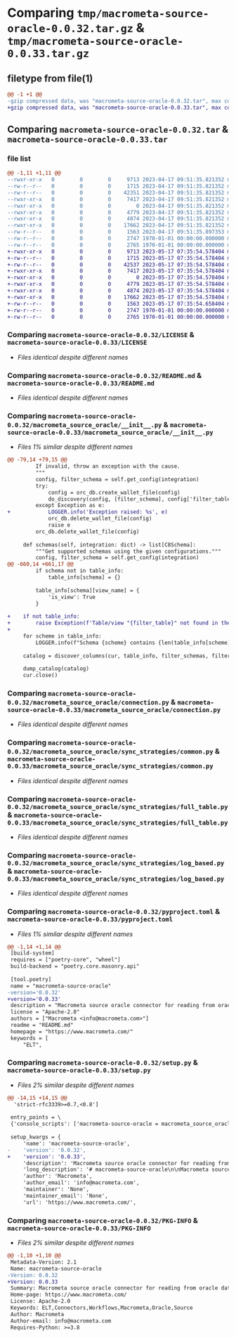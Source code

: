 # Comparing `tmp/macrometa-source-oracle-0.0.32.tar.gz` & `tmp/macrometa-source-oracle-0.0.33.tar.gz`

## filetype from file(1)

```diff
@@ -1 +1 @@
-gzip compressed data, was "macrometa-source-oracle-0.0.32.tar", max compression
+gzip compressed data, was "macrometa-source-oracle-0.0.33.tar", max compression
```

## Comparing `macrometa-source-oracle-0.0.32.tar` & `macrometa-source-oracle-0.0.33.tar`

### file list

```diff
@@ -1,11 +1,11 @@
--rwxr-xr-x   0        0        0     9713 2023-04-17 09:51:35.821352 macrometa-source-oracle-0.0.32/LICENSE
--rw-r--r--   0        0        0     1715 2023-04-17 09:51:35.821352 macrometa-source-oracle-0.0.32/README.md
--rw-r--r--   0        0        0    42351 2023-04-17 09:51:35.821352 macrometa-source-oracle-0.0.32/macrometa_source_oracle/__init__.py
--rwxr-xr-x   0        0        0     7417 2023-04-17 09:51:35.821352 macrometa-source-oracle-0.0.32/macrometa_source_oracle/connection.py
--rwxr-xr-x   0        0        0        0 2023-04-17 09:51:35.821352 macrometa-source-oracle-0.0.32/macrometa_source_oracle/sync_strategies/__init__.py
--rwxr-xr-x   0        0        0     4779 2023-04-17 09:51:35.821352 macrometa-source-oracle-0.0.32/macrometa_source_oracle/sync_strategies/common.py
--rwxr-xr-x   0        0        0     4874 2023-04-17 09:51:35.821352 macrometa-source-oracle-0.0.32/macrometa_source_oracle/sync_strategies/full_table.py
--rwxr-xr-x   0        0        0    17662 2023-04-17 09:51:35.821352 macrometa-source-oracle-0.0.32/macrometa_source_oracle/sync_strategies/log_based.py
--rw-r--r--   0        0        0     1563 2023-04-17 09:51:35.897353 macrometa-source-oracle-0.0.32/pyproject.toml
--rw-r--r--   0        0        0     2747 1970-01-01 00:00:00.000000 macrometa-source-oracle-0.0.32/setup.py
--rw-r--r--   0        0        0     2765 1970-01-01 00:00:00.000000 macrometa-source-oracle-0.0.32/PKG-INFO
+-rwxr-xr-x   0        0        0     9713 2023-05-17 07:35:54.578404 macrometa-source-oracle-0.0.33/LICENSE
+-rw-r--r--   0        0        0     1715 2023-05-17 07:35:54.578404 macrometa-source-oracle-0.0.33/README.md
+-rw-r--r--   0        0        0    42537 2023-05-17 07:35:54.578404 macrometa-source-oracle-0.0.33/macrometa_source_oracle/__init__.py
+-rwxr-xr-x   0        0        0     7417 2023-05-17 07:35:54.578404 macrometa-source-oracle-0.0.33/macrometa_source_oracle/connection.py
+-rwxr-xr-x   0        0        0        0 2023-05-17 07:35:54.578404 macrometa-source-oracle-0.0.33/macrometa_source_oracle/sync_strategies/__init__.py
+-rwxr-xr-x   0        0        0     4779 2023-05-17 07:35:54.578404 macrometa-source-oracle-0.0.33/macrometa_source_oracle/sync_strategies/common.py
+-rwxr-xr-x   0        0        0     4874 2023-05-17 07:35:54.578404 macrometa-source-oracle-0.0.33/macrometa_source_oracle/sync_strategies/full_table.py
+-rwxr-xr-x   0        0        0    17662 2023-05-17 07:35:54.578404 macrometa-source-oracle-0.0.33/macrometa_source_oracle/sync_strategies/log_based.py
+-rw-r--r--   0        0        0     1563 2023-05-17 07:35:54.658404 macrometa-source-oracle-0.0.33/pyproject.toml
+-rw-r--r--   0        0        0     2747 1970-01-01 00:00:00.000000 macrometa-source-oracle-0.0.33/setup.py
+-rw-r--r--   0        0        0     2765 1970-01-01 00:00:00.000000 macrometa-source-oracle-0.0.33/PKG-INFO
```

### Comparing `macrometa-source-oracle-0.0.32/LICENSE` & `macrometa-source-oracle-0.0.33/LICENSE`

 * *Files identical despite different names*

### Comparing `macrometa-source-oracle-0.0.32/README.md` & `macrometa-source-oracle-0.0.33/README.md`

 * *Files identical despite different names*

### Comparing `macrometa-source-oracle-0.0.32/macrometa_source_oracle/__init__.py` & `macrometa-source-oracle-0.0.33/macrometa_source_oracle/__init__.py`

 * *Files 1% similar despite different names*

```diff
@@ -79,14 +79,15 @@
         If invalid, throw an exception with the cause.
         """
         config, filter_schema = self.get_config(integration)
         try:
             config = orc_db.create_wallet_file(config)
             do_discovery(config, [filter_schema], config['filter_table'])
         except Exception as e:
+            LOGGER.info('Exception raised: %s', e)
             orc_db.delete_wallet_file(config)
             raise e
         orc_db.delete_wallet_file(config)
 
     def schemas(self, integration: dict) -> list[C8Schema]:
         """Get supported schemas using the given configurations."""
         config, filter_schema = self.get_config(integration)
@@ -660,14 +661,17 @@
         if schema not in table_info:
             table_info[schema] = {}
 
         table_info[schema][view_name] = {
             'is_view': True
         }
 
+    if not table_info:
+        raise Exception(f'Table/view "{filter_table}" not found in the specified schema {filter_schemas[0]}.')
+
     for scheme in table_info:
         LOGGER.info(f"Schema {scheme} contains {len(table_info[scheme])} tables/views.")
 
     catalog = discover_columns(cur, table_info, filter_schemas, filter_table)
 
     dump_catalog(catalog)
     cur.close()
```

### Comparing `macrometa-source-oracle-0.0.32/macrometa_source_oracle/connection.py` & `macrometa-source-oracle-0.0.33/macrometa_source_oracle/connection.py`

 * *Files identical despite different names*

### Comparing `macrometa-source-oracle-0.0.32/macrometa_source_oracle/sync_strategies/common.py` & `macrometa-source-oracle-0.0.33/macrometa_source_oracle/sync_strategies/common.py`

 * *Files identical despite different names*

### Comparing `macrometa-source-oracle-0.0.32/macrometa_source_oracle/sync_strategies/full_table.py` & `macrometa-source-oracle-0.0.33/macrometa_source_oracle/sync_strategies/full_table.py`

 * *Files identical despite different names*

### Comparing `macrometa-source-oracle-0.0.32/macrometa_source_oracle/sync_strategies/log_based.py` & `macrometa-source-oracle-0.0.33/macrometa_source_oracle/sync_strategies/log_based.py`

 * *Files identical despite different names*

### Comparing `macrometa-source-oracle-0.0.32/pyproject.toml` & `macrometa-source-oracle-0.0.33/pyproject.toml`

 * *Files 1% similar despite different names*

```diff
@@ -1,14 +1,14 @@
 [build-system]
 requires = ["poetry-core", "wheel"]
 build-backend = "poetry.core.masonry.api"
 
 [tool.poetry]
 name = "macrometa-source-oracle"
-version='0.0.32'
+version='0.0.33'
 description = "Macrometa source oracle connector for reading from oracle databases."
 license = "Apache-2.0"
 authors = ["Macrometa <info@macrometa.com>"]
 readme = "README.md"
 homepage = "https://www.macrometa.com/"
 keywords = [
     "ELT",
```

### Comparing `macrometa-source-oracle-0.0.32/setup.py` & `macrometa-source-oracle-0.0.33/setup.py`

 * *Files 2% similar despite different names*

```diff
@@ -14,15 +14,15 @@
  'strict-rfc3339>=0.7,<0.8']
 
 entry_points = \
 {'console_scripts': ['macrometa-source-oracle = macrometa_source_oracle:main']}
 
 setup_kwargs = {
     'name': 'macrometa-source-oracle',
-    'version': '0.0.32',
+    'version': '0.0.33',
     'description': 'Macrometa source oracle connector for reading from oracle databases.',
     'long_description': '# macrometa-source-oracle\n\nMacrometa source connector that extracts data from a [Oracle](https://www.oracle.com/database/) database and produces JSON-formatted data following the [Singer spec](https://github.com/singer-io/getting-started/blob/master/docs/SPEC.md).\n\n## How to use it\n\n### Install and Run\n\nFirst, make sure Python 3 is installed on your system or follow these\ninstallation instructions for [Mac](http://docs.python-guide.org/en/latest/starting/install3/osx/) or\n[Ubuntu](https://www.digitalocean.com/community/tutorials/how-to-install-python-3-and-set-up-a-local-programming-environment-on-ubuntu-16-04).\n\n\nIt\'s recommended to use a virtualenv:\n\n```bash\n  python3 -m venv venv\n  pip install macrometa-source-oracle\n```\n\nor from source using,\n1. Install poetry using https://python-poetry.org/docs/#installation\n2. Run \n    ```bash\n    poetry build\n    pip install dist/macrometa_source_oracle-<version>*.whl\n    ```\n\n### Configuration\n\nRunning the the macrometa source connector independently requires a `config.json` file. \n\nExample configuration:\n\n```json\n{\n  "host": "dev.oracledb.io",\n  "port": 1521,\n  "user": "C##HELLO",\n  "password": "password",\n  "service_name": "ORCLCDB",\n  "filter_schema": "C##HELLO",\n  "filter_table": "CUSTOMERS",\n  "default_replication_method": "LOG_BASED",\n  "pdb_name": "ORCLPDB1",\n  "multitenant": true,\n  "scn_window_size": 10\n}\n```\n\nYou can run a discover run using the previous `config.json` file to acquire all the tables definition\n \n```\nmacrometa-source-oracle --config /tmp/config.json --discover >> /tmp/catalog.json\n```\n\nThen use the catalog.json to run a full export:\n\n```\nmacrometa-source-oracle --config /tmp/config.json --catalog /tmp/catalog.json\n```\n\n',
     'author': 'Macrometa',
     'author_email': 'info@macrometa.com',
     'maintainer': 'None',
     'maintainer_email': 'None',
     'url': 'https://www.macrometa.com/',
```

### Comparing `macrometa-source-oracle-0.0.32/PKG-INFO` & `macrometa-source-oracle-0.0.33/PKG-INFO`

 * *Files 2% similar despite different names*

```diff
@@ -1,10 +1,10 @@
 Metadata-Version: 2.1
 Name: macrometa-source-oracle
-Version: 0.0.32
+Version: 0.0.33
 Summary: Macrometa source oracle connector for reading from oracle databases.
 Home-page: https://www.macrometa.com/
 License: Apache-2.0
 Keywords: ELT,Connectors,Workflows,Macrometa,Oracle,Source
 Author: Macrometa
 Author-email: info@macrometa.com
 Requires-Python: >=3.8
```

